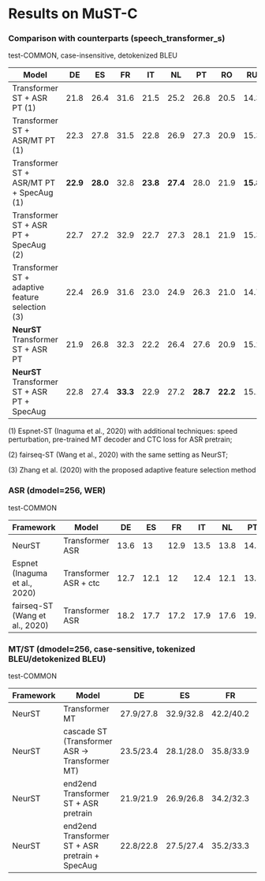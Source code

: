 # Results on MuST-C


### Comparison with counterparts (speech_transformer_s)
test-COMMON, case-insensitive, detokenized BLEU

|Model|DE|ES|FR|IT|NL|PT|RO|RU|avg.|
|---|---|---|---|---|---|---|---|---|---|
|Transformer ST + ASR PT (1) | 21.8 | 26.4 | 31.6 | 21.5 | 25.2 | 26.8 | 20.5 | 14.3 | 23.5 |
| Transformer ST + ASR/MT PT (1) | 22.3 | 27.8 | 31.5 | 22.8 | 26.9 | 27.3 | 20.9 | 15.3 | 24.4| \\
| Transformer ST + ASR/MT PT + SpecAug (1) | **22.9** | **28.0** | 32.8 | **23.8** | **27.4** | 28.0 | 21.9 | **15.8** | **25.1** |
| Transformer ST + ASR PT + SpecAug (2) | 22.7 | 27.2 | 32.9 | 22.7 | 27.3 | 28.1 | 21.9 | 15.3 | 24.8|
| Transformer ST + adaptive feature selection (3) | 22.4 | 26.9 | 31.6 | 23.0 | 24.9 | 26.3 | 21.0 | 14.7 | 23.9|
|**NeurST** Transformer ST + ASR PT | 21.9 | 26.8 | 32.3 | 22.2 | 26.4 | 27.6 | 20.9 | 15.2 | 24.2|
|**NeurST** Transformer ST + ASR PT + SpecAug | 22.8 | 27.4 | **33.3**  | 22.9 | 27.2 | **28.7** | **22.2** | 15.1 | 24.9|


(1) Espnet-ST (Inaguma et al., 2020) with additional techniques: speed perturbation, pre-trained MT decoder and CTC loss for ASR pretrain;

(2) fairseq-ST (Wang et al., 2020) with the same setting as NeurST;

(3) Zhang et al. (2020) with the proposed adaptive feature selection method

### ASR (dmodel=256, WER) 
test-COMMON

|Framework|Model|DE|ES|FR|IT|NL|PT|RO|RU|
|---|---|---|---|---|---|---|---|---|---|
|NeurST|Transformer ASR |13.6|13|12.9|13.5|13.8|14.4|13.7|13.4|
|Espnet (Inaguma et al., 2020)| Transformer ASR + ctc |12.7|12.1|12|12.4|12.1|13.4|12.6|12.3|
|fairseq-ST (Wang et al., 2020)| Transformer ASR|18.2|17.7|17.2|17.9|17.6|19.1|18.1|17.7|


### MT/ST (dmodel=256, case-sensitive, tokenized BLEU/detokenized BLEU)
test-COMMON

|Framework|Model|DE|ES|FR|IT|NL|PT|RO|RU|
|---|---|---|---|---|---|---|---|---|---|
|NeurST|Transformer MT |27.9/27.8|32.9/32.8|42.2/40.2|29.0/28.5|32.9/32.7|34.4/34.0|27.5/26.4|19.3/19.1|
|NeurST|cascade ST (Transformer ASR -> Transformer MT) |23.5/23.4|28.1/28.0|35.8/33.9|24.3/23.8|27.3/27.1|28.6/28.3|23.3/22.2|16.2/16.0|
|NeurST|end2end Transformer ST + ASR pretrain |21.9/21.9|26.9/26.8|34.2/32.3|22.6/22.2|26.5/26.4|27.8/27.6|21.9/20.9|15.0/15.2|
|NeurST|end2end Transformer ST + ASR pretrain + SpecAug |22.8/22.8|27.5/27.4|35.2/33.3|23.4/22.9|27.4/27.2|29.0/28.7|23.2/22.2|15.2/15.1|

